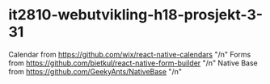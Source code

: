﻿# it2810-webutvikling-h18-prosjekt-3-31


Calendar from https://github.com/wix/react-native-calendars "/n"
Forms from https://github.com/bietkul/react-native-form-builder "/n"
Native Base from https://github.com/GeekyAnts/NativeBase "/n"
